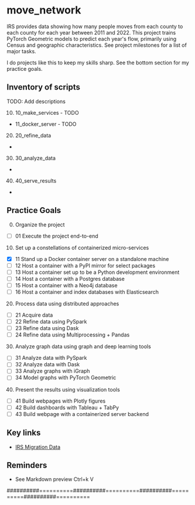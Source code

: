 # move_network

IRS provides data showing how many people moves from each county to each county
for each year between 2011 and 2022. This project trains PyTorch
Geometric models to predict each year's flow, primarily using Census and
geographic characteristics.  See project milestones for a list of major
tasks.

I do projects like this to keep my skills sharp.  See the bottom section for
my practice goals.

## Inventory of scripts

TODO: Add descriptions

10. 10_make_services - TODO
- 11_docker_server - TODO

20. 20_refine_data
-

30. 30_analyze_data
-

40. 40_serve_results
-

## Practice Goals

0. Organize the project
- [ ] 01 Execute the project end-to-end

10. Set up a constellations of containerized micro-services
- [x] 11 Stand up a Docker container server on a standalone machine
- [ ] 12 Host a container with a PyPI mirror for select packages
- [ ] 13 Host a container set up to be a Python development environment 
- [ ] 14 Host a container with a Postgres database
- [ ] 15 Host a container with a Neo4j database
- [ ] 16 Host a container and index databases with Elasticsearch

20. Process data using distributed approaches
- [ ] 21 Acquire data
- [ ] 22 Refine data using PySpark
- [ ] 23 Refine data using Dask
- [ ] 24 Refine data using Multiprocessing + Pandas

30. Analyze graph data using graph and deep learning tools
- [ ] 31 Analyze data with PySpark
- [ ] 32 Analyze data with Dask
- [ ] 33 Analyze graphs with iGraph
- [ ] 34 Model graphs with PyTorch Geometric

40. Present the results using visualization tools
- [ ] 41 Build webpages with Plotly figures
- [ ] 42 Build dashboards with Tableau + TabPy
- [ ] 43 Build webpage with a containerized server backend

## Key links
- [IRS Migration Data](https://www.irs.gov/statistics/soi-tax-stats-migration-data)

## Reminders 
- See Markdown preview Ctrl+k V

##########==========##########==========##########==========##########==========
